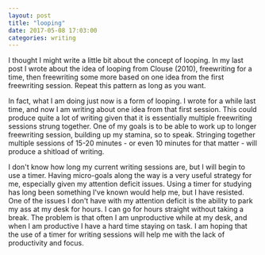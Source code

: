 ```yaml
---
layout: post
title: "looping"
date: 2017-05-08 17:03:00
categories: writing
---
```

I thought I might write a little bit about the concept of looping. In my last post I wrote about the idea of looping from Clouse (2010), freewriting for a time, then freewriting some more based on one idea from the first freewriting session. Repeat this pattern as long as you want.

In fact, what I am doing just now is a form of looping. I wrote for a while last time, and now I am writing about one idea from that first session. This could produce quite a lot of writing given that it is essentially multiple freewriting sessions strung together. One of my goals is to be able to work up to longer freewriting session, building up my stamina, so to speak. Stringing together multiple sessions of 15-20 minutes - or even 10 minutes for that matter - will produce a shitload of writing.

I don't know how long my current writing sessions are, but I will begin to use a timer. Having micro-goals along the way is a very useful strategy for me, especially given my attention deficit issues. Using a timer for studying has long been something I've known would help me, but I have resisted. One of the issues I don't have with my attention deficit is the ability to park my ass at my desk for hours. I can go for hours straight without taking a break. The problem is that often I am unproductive while at my desk, and when I am productive I have a hard time staying on task. I am hoping that the use of a timer for writing sessions will help me with the lack of productivity and focus.
